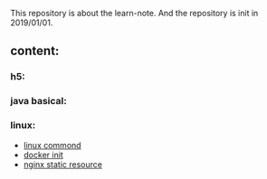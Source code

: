 This repository is about the learn-note. And the repository is init in 2019/01/01.

## content:

### h5:

### java basical:

### linux:
  * [linux commond](https://github.com/Alice52/learning-note/blob/master/linux/linux.md)
  * [docker init](https://github.com/Alice52/learning-note/blob/master/linux/docker.md)
  * [nginx static resource](https://github.com/Alice52/learning-note/blob/master/linux/nginx.md)

